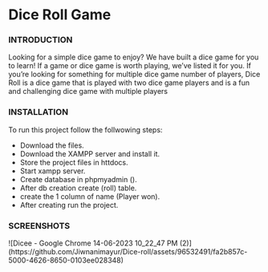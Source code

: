 <h1>Dice Roll Game</h1>
<h3>INTRODUCTION</h3>
Looking for a simple dice game to enjoy? We have built a dice game for you to learn! If a game
or dice game is worth playing, we’ve listed it for you. If you’re looking for something for
multiple dice game number of players, Dice Roll is a dice game that is played with two dice
game players and is a fun and challenging dice game with multiple players
<h3>INSTALLATION</h3>
To run this project follow the follwowing steps: 
<ul>
  <li>Download the files.</li>
  <li>Download the XAMPP server and install it.</li>
  <li>Store the project files in httdocs.</li>
  <li>Start xampp server.</li>
  <li>Create database in phpmyadmin ().</li>
  <li>After db creation create (roll) table.</li>
  <li>create the 1 column of name (Player won).</li>
  <li>After creating run the project.</li>
</ul>
<h3>SCREENSHOTS</h3>
![Dicee - Google Chrome 14-06-2023 10_22_47 PM (2)](https://github.com/Jiwnanimayur/Dice-roll/assets/96532491/fa2b857c-5000-4626-8650-0103ee028348)
